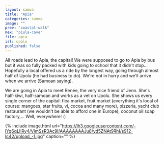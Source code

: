 ```yaml
---
layout: samoa
title: "Apia"
categories: samoa
image: ""
prev: "coastal-walk"
nex: "piula-cave"
file: apia
isl: upolu
published: false
---
```



All roads lead to Apia, the capital! We were supposed to go to Apia by bus but it was so fully packed with kids going to school that it didn't stop... Hopefully a local offered us a ride by the longest way, going through almost half of Upolu (he had business to do). We're not in hurry and we'll arrive when we arrive (Samoan saying).

We are going in Apia to meet Renée, the very nice friend of Jenn. She's half-kiwi, half-samoan and works as a vet on Upolu. She shows us every single corner of the capital: flea market, fruit market (everything it's local of course: mangoes, star fruits, vi, cocoa and many more), pizzeria, yacht club restaurant (we wouldn't be able to afford one in Europe), coconut oil soap factory,... Well, everywhere! :)

{% include image.html url="https://lh3.googleusercontent.com/-iYq6qLIIRy4/VimSsR3Ac9I/AAAAAAAAJu8/yd5ZNAt9RhI/s912-Ic42/upload_-1.jpg" caption="" %}




